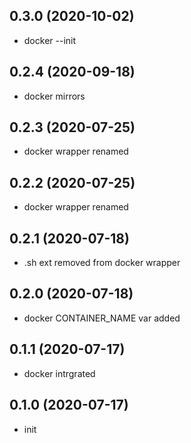 ## 0.3.0 (2020-10-02)

-   docker --init

## 0.2.4 (2020-09-18)

-   docker mirrors

## 0.2.3 (2020-07-25)

-   docker wrapper renamed

## 0.2.2 (2020-07-25)

-   docker wrapper renamed

## 0.2.1 (2020-07-18)

-   .sh ext removed from docker wrapper

## 0.2.0 (2020-07-18)

-   docker CONTAINER_NAME var added

## 0.1.1 (2020-07-17)

-   docker intrgrated

## 0.1.0 (2020-07-17)

-   init
